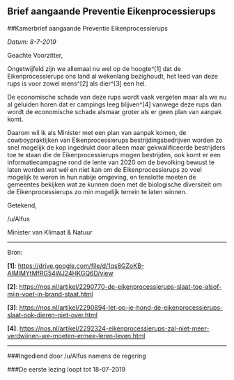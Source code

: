 ## Brief aangaande Preventie Eikenprocessierups 
 
##Kamerbrief aangaande Preventie Eikenprocessierups

*Datum: 8-7-2019*

Geachte Voorzitter,

Ongetwijfeld zijn we allemaal nu wel op de hoogte^[1] dat de Eikenprocessierups ons land al wekenlang bezighoudt, het leed van deze rups is voor zowel mens^[2] als dier^[3] een hel.

De economische schade van deze rups wordt vaak vergeten maar als we nu al geluiden horen dat er campings leeg blijven^[4] vanwege deze rups dan wordt de economische schade alsmaar groter als er geen plan van aanpak komt.

Daarom wil ik als Minister met een plan van aanpak komen, de cowboypraktijken van Eikenprocessierups bestrijdingsbedrijven worden zo snel mogelijk de kop ingedrukt door alleen maar gekwalificeerde bestrijders toe te staan die de Eikenprocessierups mogen bestrijden, ook komt er een informatiecampagne rond de lente van 2020 om de bevolking bewust te laten worden wat wél en niet kan om de Eikenprocessierups zo veel mogelijk te weren in hun nabije omgeving, en tenslotte moeten de gemeentes bekijken wat ze kunnen doen met de biologische diversiteit om de Eikenprocessierups zo min mogelijk terrein te laten winnen.

Getekend,

/u/Alfus

Minister van Klimaat & Natuur

---

Bron:

**[1]**: https://drive.google.com/file/d/1qs8GZoKB-AIMlMYtMfRG54WJ24HKGQ6D/view

**[2]**: https://nos.nl/artikel/2290770-de-eikenprocessierups-slaat-toe-alsof-mijn-voet-in-brand-staat.html

**[3]**: https://nos.nl/artikel/2290894-let-op-je-hond-de-eikenprocessierups-slaat-ook-dieren-niet-over.html

**[4]**: https://nos.nl/artikel/2292324-eikenprocessierups-zal-niet-meer-verdwijnen-we-moeten-ermee-leren-leven.html

---

###Ingediend door /u/Alfus namens de regering

###De eerste lezing loopt tot 18-07-2019